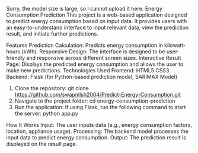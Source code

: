 Sorry, the model size is large, so I cannot upload it here.
Energy Consumption Prediction
This project is a web-based application designed to predict energy consumption based on input data. It provides users with an easy-to-understand interface to input relevant data, view the prediction result, and initiate further predictions.

Features
Prediction Calculation: Predicts energy consumption in kilowatt-hours (kWh).
Responsive Design: The interface is designed to be user-friendly and responsive across different screen sizes.
Interactive Result Page: Displays the predicted energy consumption and allows the user to make new predictions.
Technologies Used
Frontend:
HTML5
CSS3
Backend:
Flask (for Python-based prediction model, SARIMAX Model)

1) Clone the repository:
  git clone https://github.com/swapnilsh2004/Predict-Energy-Consumption.git
2) Navigate to the project folder:
   cd energy-consumption-prediction
3) Run the application: If using Flask, run the following command to start the server:
   python app.py

How It Works
Input: The user inputs data (e.g., energy consumption factors, location, appliance usage).
Processing: The backend model processes the input data to predict energy consumption.
Output: The prediction result is displayed on the result page.
